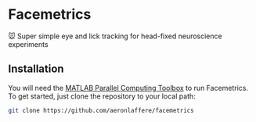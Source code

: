 # Facemetrics
🐭 Super simple eye and lick tracking for head-fixed neuroscience experiments

## Installation

You will need the [MATLAB Parallel Computing Toolbox](https://uk.mathworks.com/products/parallel-computing.html) to run Facemetrics. To get started, just clone the repository to your local path:

~~~sh
git clone https://github.com/aeronlaffere/facemetrics
~~~
